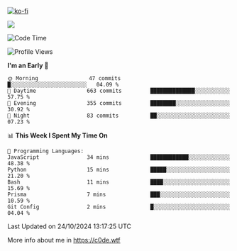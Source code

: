 [![ko-fi](https://ko-fi.com/img/githubbutton_sm.svg)](https://ko-fi.com/Z8Z4Y2LKX)

<a href="https://wakatime.com"><img src="https://wakatime.com/share/@c0dezin/b7f18a7c-ab3a-40b8-8bc7-b1b7bf71f1d6.svg" /></a>

<!--START_SECTION:waka-->
![Code Time](http://img.shields.io/badge/Code%20Time-129%20hrs%2039%20mins-blue)

![Profile Views](http://img.shields.io/badge/Profile%20Views-2-blue)

**I'm an Early 🐤** 

```text
🌞 Morning                47 commits          █░░░░░░░░░░░░░░░░░░░░░░░░   04.09 % 
🌆 Daytime                663 commits         ██████████████░░░░░░░░░░░   57.75 % 
🌃 Evening                355 commits         ████████░░░░░░░░░░░░░░░░░   30.92 % 
🌙 Night                  83 commits          ██░░░░░░░░░░░░░░░░░░░░░░░   07.23 % 
```


📊 **This Week I Spent My Time On** 

```text
💬 Programming Languages: 
JavaScript               34 mins             ████████████░░░░░░░░░░░░░   48.38 % 
Python                   15 mins             █████░░░░░░░░░░░░░░░░░░░░   21.20 % 
Bash                     11 mins             ████░░░░░░░░░░░░░░░░░░░░░   15.69 % 
Prisma                   7 mins              ███░░░░░░░░░░░░░░░░░░░░░░   10.59 % 
Git Config               2 mins              █░░░░░░░░░░░░░░░░░░░░░░░░   04.04 % 
```


 Last Updated on 24/10/2024 13:17:25 UTC
<!--END_SECTION:waka-->

More info about me in https://c0de.wtf
